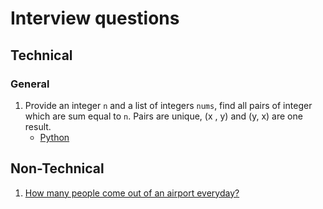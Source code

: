 # Interview questions

## Technical

### General

1. Provide an integer `n` and a list of integers `nums`, find all pairs of integer which are sum equal to `n`. Pairs are unique, (x , y) and (y, x) are one result.
    - [Python](python/sum_of_pairs.py)

## Non-Technical

1. [How many people come out of an airport everyday?](non-technical/how-many-people-come-out-an-airport-everyday.md)
